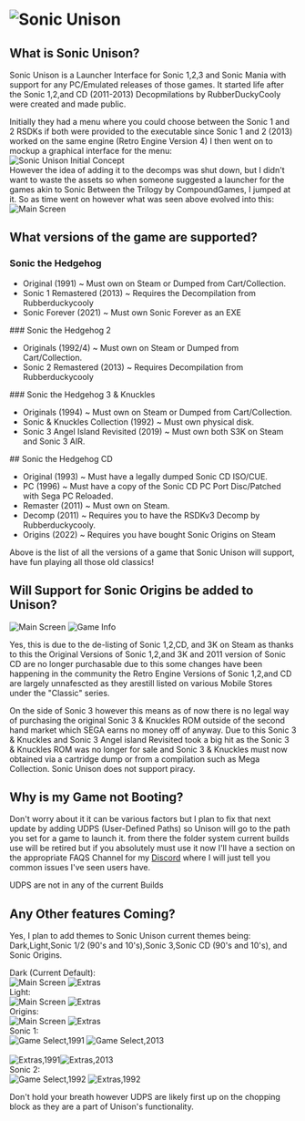# ![Sonic Unison](https://cdn.discordapp.com/attachments/872338564241850398/872361441582268456/Sonic_Unison_Logo_Sprites_Upgraded.png)
## What is Sonic Unison?
Sonic Unison is a Launcher Interface for Sonic 1,2,3 and Sonic Mania with support for any PC/Emulated releases of those games. It started life after the  Sonic 1,2,and CD (2011-2013) Decopmilations by RubberDuckyCooly were created and made public. 

Initially they had a menu where you could choose between the Sonic 1 and 2 RSDKs if both were provided to the executable since Sonic 1 and 2 (2013) worked on the same engine (Retro Engine Version 4) I then went on to mockup a graphical interface for the menu:<br>
![Sonic Unison Initial Concept](https://drive.google.com/uc?export=view&id=1Nk1c4MQuj6xxSighAtOQi5npDChQw6Gt)
<br>
However the idea of adding it to the decomps was shut down, but I didn't want to waste the assets so when someone suggested a launcher for the games akin to Sonic Between the Trilogy by CompoundGames, I jumped at it. So as time went on however what was seen above evolved into this:<br>
![Main Screen](https://drive.google.com/uc?export=view&id=1NasXXb1N2Zg-pT1PciyD5MK7oBqoMjqN)
</br>

## What versions of the game are supported?
### Sonic the Hedgehog
<ul>
  <li>Original (1991) ~ Must own on Steam or Dumped from Cart/Collection.</li>
  <li>Sonic 1 Remastered (2013) ~ Requires the Decompilation from Rubberduckycooly</li>
  <li>Sonic Forever (2021) ~ Must own Sonic Forever as an EXE</li>
</ul>
### Sonic the Hedgehog 2
<ul>
	<li>Originals (1992/4) ~ Must own on Steam or Dumped from Cart/Collection.</li>
	<li>Sonic 2 Remastered (2013) ~ Requires Decompilation from Rubberduckycooly</li>
	<li?Sonic 2 Absolute (????) ~ Planned, When it releases.</li>
</ul>
### Sonic the Hedgehog 3 & Knuckles
<ul>
	<li>Originals (1994) ~ Must own on Steam or Dumped from Cart/Collection.</li>
	<li>Sonic & Knuckles Collection (1992) ~ Must own physical disk.</li>
	<li>Sonic 3 Angel Island Revisited (2019) ~ Must own both S3K on Steam and Sonic 3 AIR.</li>
</ul>
## Sonic the Hedgehog CD
<ul>
	<li>Original (1993) ~ Must have a legally dumped Sonic CD ISO/CUE.</li>
	<li>PC (1996) ~ Must have a copy of the Sonic CD PC Port Disc/Patched with Sega PC Reloaded.</li>
	<li>Remaster (2011) ~ Must own on Steam.</li>
	<li>Decomp (2011) ~ Requires you to have the RSDKv3 Decomp by Rubberduckycooly.</li>
	<li>Origins (2022) ~ Requires you have bought Sonic Origins on Steam
</ul>

Above is the list of all the versions of a game that Sonic Unison will support, have fun playing all those old classics!

## Will Support for Sonic Origins be added to Unison?
![Main Screen](https://drive.google.com/uc?export=view&id=1NasXXb1N2Zg-pT1PciyD5MK7oBqoMjqN)
![Game Info](https://drive.google.com/uc?export=view&id=1JyMhkJxu35STg4poGsyVsLfyhGqXsMKq)

Yes, this is due to the de-listing of Sonic 1,2,CD, and 3K on Steam as thanks to this the Original Versions of Sonic 1,2,and 3K and 2011 version of Sonic CD are no longer purchasable due to this some changes have been happening in the community the Retro Engine Versions of Sonic 1,2,and CD are largely unnafescted as they arestill listed on various Mobile Stores under the "Classic" series.

On the side of Sonic 3 however this means as of now there is no legal way of purchasing the original Sonic 3 & Knuckles ROM outside of the second hand market which SEGA earns no money off of anyway. Due to this Sonic 3 & Knuckles and Sonic 3 Angel island Revisited took a big hit as the Sonic 3 & Knuckles ROM was no longer for sale and Sonic 3 & Knuckles must now obtained via a cartridge dump or from a compilation such as Mega Collection. Sonic Unison does not support piracy.

## Why is my Game not Booting?
Don't worry about it it can be various factors but I plan to fix that next update by adding UDPS (User-Defined Paths) so Unison will go to the path you set for a game to launch it. from there the folder system current builds use will be retired but if you absolutely must use it now I'll have a section on the appropriate FAQS Channel for my [Discord](https://discord.gg/nRZVfNEAaK) where I will just tell you common issues I've seen users have.

UDPS are not in any of the current Builds

## Any Other features Coming?
Yes, I plan to add themes to Sonic Unison current themes being: Dark,Light,Sonic 1/2 (90's and 10's),Sonic 3,Sonic CD (90's and 10's), and Sonic Origins.

Dark (Current Default):<br>
![Main Screen](https://drive.google.com/uc?export=view&id=1NasXXb1N2Zg-pT1PciyD5MK7oBqoMjqN)
![Extras](https://drive.google.com/uc?export=view&id=14jnkrCcoX6x7VmF7jXMLl0sgGsUXkhSQ)
</br>
Light:<br>
![Main Screen](https://drive.google.com/uc?export=view&id=1zL2p6SH8wq0Fi1sX2HSkagZmENyIp1rY)
![Extras](https://drive.google.com/uc?export=view&id=1I8PidQCabbsgH5i7m3Cy1679BSXYQkGo)
</br>
Origins:<br>
![Main Screen](https://drive.google.com/uc?export=view&id=1WYUUyAIA-IZqk4qFlkgRvaTBUS1Tdpa3)
![Extras](https://drive.google.com/uc?export=view&id=12DMwaIW-SjgYnfyQRxlP_2LRK2syK-R5)
</br>
Sonic 1:<br>
![Game Select,1991](https://drive.google.com/uc?export=view&id=1-yNe0wnlB8ASDHeWfahWQ39Yh-7R0HsM) ![Game Select,2013](https://drive.google.com/uc?export=view&id=11lo5rXrpRvTgEfH9fkdxPEGDmA5lkL0y)<br></br>
![Extras,1991](https://drive.google.com/uc?export=view&id=1d1y336sJljsD0I0Mca6_qcrV_i3chgv-)![Extras,2013](https://drive.google.com/uc?export=view&id=1a7ZxzttP5ZhbTV-vGPfWY-KcrnKRLjkj)
</br>
Sonic 2:<br>
![Game Select,1992](https://drive.google.com/uc?export=view&id=1EsXJG3NUluc9mLPiTpO2xTqVygA4O-gt)
![Extras,1992](https://drive.google.com/uc?export=view&id=1PmVXndz00q-WiDKkH6ioTaO4MWvW25Cz)
</br>

Don't hold your breath however UDPS are likely first up on the chopping block as they are a part of Unison's functionality.
